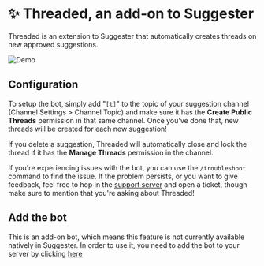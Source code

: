 # ✨ Threaded, an add-on to Suggester 
Threaded is an extension to Suggester that automatically creates threads on new approved suggestions.

![Demo](https://cdn.discordapp.com/attachments/1052544153143222303/1129396368256020580/threaded_example.png)

## Configuration
To setup the bot, simply add "`[t]`" to the topic of your suggestion channel (Channel Settings > Channel Topic) and make sure it has the **Create Public Threads** permission in that same channel. Once you've done that, new threads will be created for each new suggestion! 

If you delete a suggestion, Threaded will automatically close and lock the thread if it has the **Manage Threads** permission in the channel.

If you're experiencing issues with the bot, you can use the `/troubleshoot` command to find the issue. If the problem persists, or you want to give feedback, feel free to hop in the [support server](https://suggester.js.org/support) and open a ticket, though make sure to mention that you're asking about Threaded!


## Add the bot
This is an add-on bot, which means this feature is not currently available natively in Suggester. In order to use it, you need to add the bot to your server by clicking [here](https://discord.com/api/oauth2/authorize?client_id=1127542127191150643&permissions=395137270784&scope=bot)

